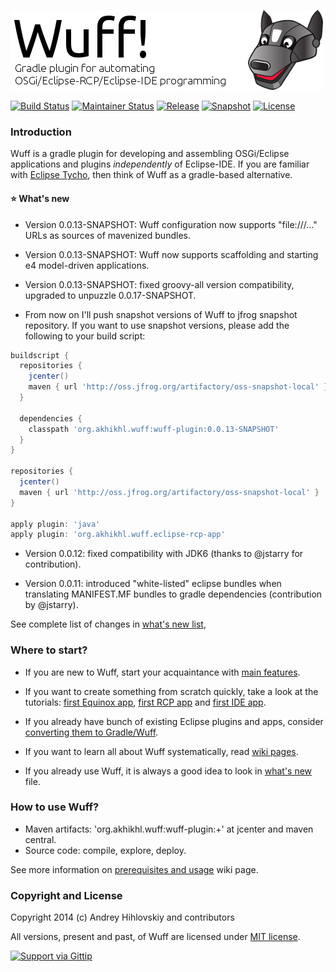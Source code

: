 ![Wuff logo](media/logo.png "Wuff logo")

[![Build Status](https://travis-ci.org/akhikhl/wuff.png?branch=master)](https://travis-ci.org/akhikhl/wuff)
[![Maintainer Status](http://stillmaintained.com/akhikhl/wuff.png)](http://stillmaintained.com/akhikhl/wuff)
[![Release](http://img.shields.io/badge/release-0.0.12-47b31f.svg)](https://github.com/akhikhl/wuff/releases/latest)
[![Snapshot](http://img.shields.io/badge/current-0.0.13--SNAPSHOT-47b31f.svg)](https://github.com/akhikhl/wuff/tree/master)
[![License](http://img.shields.io/badge/license-MIT-47b31f.svg)](#copyright-and-license)

### Introduction

Wuff is a gradle plugin for developing and assembling OSGi/Eclipse applications and plugins *independently* of Eclipse-IDE. If you are familiar with [Eclipse Tycho](https://www.eclipse.org/tycho/), then think of Wuff as a gradle-based alternative.

#### :star: What's new

- Version 0.0.13-SNAPSHOT: Wuff configuration now supports "file:///..." URLs as sources of mavenized bundles.

- Version 0.0.13-SNAPSHOT: Wuff now supports scaffolding and starting e4 model-driven applications.

- Version 0.0.13-SNAPSHOT: fixed groovy-all version compatibility, upgraded to unpuzzle 0.0.17-SNAPSHOT.

- From now on I'll push snapshot versions of Wuff to jfrog snapshot repository. If you want to use snapshot versions, please add the following to your build script:

```groovy
buildscript {
  repositories {
    jcenter()
    maven { url 'http://oss.jfrog.org/artifactory/oss-snapshot-local' }
  }

  dependencies {
    classpath 'org.akhikhl.wuff:wuff-plugin:0.0.13-SNAPSHOT'
  }
}

repositories {
  jcenter()
  maven { url 'http://oss.jfrog.org/artifactory/oss-snapshot-local' }
}

apply plugin: 'java'
apply plugin: 'org.akhikhl.wuff.eclipse-rcp-app'
```

- Version 0.0.12: fixed compatibility with JDK6 (thanks to @jstarry for contribution). 

- Version 0.0.11: introduced "white-listed" eclipse bundles when translating MANIFEST.MF bundles to gradle dependencies (contribution by @jstarry).

See complete list of changes in [what's new list](whatsnew.md),

### Where to start?

- If you are new to Wuff, start your acquaintance with [main features](../../wiki/Main-features).

- If you want to create something from scratch quickly, take a look at the tutorials: 
[first Equinox app](../../wiki/Create-first-Equinox-app), [first RCP app](../../wiki/Create-first-RCP-app) and [first IDE app](../../wiki/Create-first-IDE-app).

- If you already have bunch of existing Eclipse plugins and apps, consider [converting them to Gradle/Wuff](../../wiki/Convert-existing-Eclipse-plugins-and-apps-to-Gradle).

- If you want to learn all about Wuff systematically, read [wiki pages](../../wiki).

- If you already use Wuff, it is always a good idea to look in [what's new](whatsnew.md) file.

### How to use Wuff?

- Maven artifacts: 'org.akhikhl.wuff:wuff-plugin:+' at jcenter and maven central.
- Source code: compile, explore, deploy.

See more information on [prerequisites and usage](../../wiki/Prerequisites-and-usage) wiki page.

### Copyright and License

Copyright 2014 (c) Andrey Hihlovskiy and contributors

All versions, present and past, of Wuff are licensed under [MIT license](LICENSE).

[![Support via Gittip](https://rawgithub.com/twolfson/gittip-badge/0.2.0/dist/gittip.png)](https://www.gittip.com/akhikhl/)
